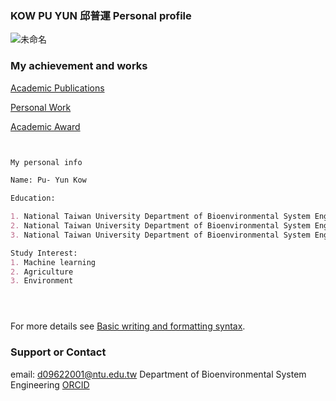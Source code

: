 ### KOW PU YUN 邱普運 Personal profile

![未命名](https://user-images.githubusercontent.com/41781189/169663574-3588b526-c44e-44cd-abc9-e90ca1bd4af7.png)

### My achievement and works

[Academic Publications](Publication.md)


[Personal Work](Personal_work.md) 


[Academic Award](Academic_Award.md) 



```markdown


My personal info

Name: Pu- Yun Kow

Education: 

1. National Taiwan University Department of Bioenvironmental System Engineering Bachelor's Degree
2. National Taiwan University Department of Bioenvironmental System Engineering Master's Degree
3. National Taiwan University Department of Bioenvironmental System Engineering (Studying PhD)

Study Interest:
1. Machine learning
2. Agriculture
3. Environment





```

For more details see [Basic writing and formatting syntax](https://docs.github.com/en/github/writing-on-github/getting-started-with-writing-and-formatting-on-github/basic-writing-and-formatting-syntax).


### Support or Contact

email: d09622001@ntu.edu.tw               Department of Bioenvironmental System Engineering                   [ORCID](https://orcid.org/my-orcid?orcid=0000-0001-5718-9316)
